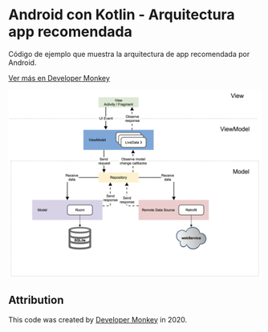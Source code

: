 # Android con Kotlin - Arquitectura app recomendada

Código de ejemplo que muestra la arquitectura de app recomendada por Android.

[Ver más en Developer Monkey](https://developermonkey.es/estructura-de-carpetas-de-arquitectura-app-recomendada-en-android/)

<img src="https://raw.githubusercontent.com/arbems/Android-with-Kotlin-App-Architecture/master/Arquitectura%20app%20recomendada/0001.png" width="900">


## Attribution

This code was created by [Developer Monkey](https://developermonkey.es) in 2020.
